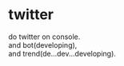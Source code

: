 # twitter<br>
do twitter on console.<br>
  and bot(developing),<br>
  and trend(de...dev...developing).

